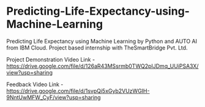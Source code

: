 # Predicting-Life-Expectancy-using-Machine-Learning
Predicting Life Expectancy using Machine Learning by Python and AUTO AI from IBM Cloud. Project based internship with TheSmartBridge Pvt. Ltd. 

Project Demonstration Video Link - 
https://drive.google.com/file/d/126aR43MSsrmb0TWQ2pIJDmq_UUiPSA3X/view?usp=sharing

Feedback Video Link -
https://drive.google.com/file/d/1svpQi5xGyb2VUzWGIH-9NntUwMFW_CyF/view?usp=sharing
